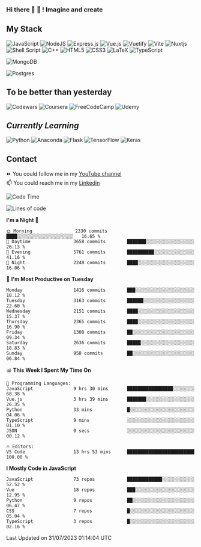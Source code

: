 ### Hi there 👋 🤖 ! Imagine and create

## My Stack
![JavaScript](https://img.shields.io/badge/javascript-%23323330.svg?style=for-the-badge&logo=javascript&logoColor=%23F7DF1E) ![NodeJS](https://img.shields.io/badge/node.js-6DA55F?style=for-the-badge&logo=node.js&logoColor=white) <img alt="Express.js" src="https://img.shields.io/badge/express.js%20-%23404d59.svg?&style=for-the-badge"/> ![Vue.js](https://img.shields.io/badge/vuejs-%2335495e.svg?style=for-the-badge&logo=vuedotjs&logoColor=%234FC08D) ![Vuetify](https://img.shields.io/badge/Vuetify-1867C0?style=for-the-badge&logo=vuetify&logoColor=AEDDFF) ![Vite](https://img.shields.io/badge/vite-%23646CFF.svg?style=for-the-badge&logo=vite&logoColor=white) ![Nuxtjs](https://img.shields.io/badge/Nuxt-002E3B?style=for-the-badge&logo=nuxtdotjs&logoColor=#00DC82) ![Shell Script](https://img.shields.io/badge/shell_script-%23121011.svg?style=for-the-badge&logo=gnu-bash&logoColor=white) ![C++](https://img.shields.io/badge/c++-%2300599C.svg?style=for-the-badge&logo=c%2B%2B&logoColor=white) ![HTML5](https://img.shields.io/badge/html5-%23E34F26.svg?style=for-the-badge&logo=html5&logoColor=white) ![CSS3](https://img.shields.io/badge/css3-%231572B6.svg?style=for-the-badge&logo=css3&logoColor=white) ![LaTeX](https://img.shields.io/badge/latex-%23008080.svg?style=for-the-badge&logo=latex&logoColor=white) ![TypeScript](https://img.shields.io/badge/typescript-%23007ACC.svg?style=for-the-badge&logo=typescript&logoColor=white)
<div>
  <img alt="MongoDB" src ="https://img.shields.io/badge/MongoDB-%234ea94b.svg?&style=for-the-badge&logo=mongodb&logoColor=white"/>
  
  ![Postgres](https://img.shields.io/badge/postgres-%23316192.svg?style=for-the-badge&logo=postgresql&logoColor=white)
</div>

## To be better than yesterday
![Codewars](https://img.shields.io/badge/Codewars-B1361E?style=for-the-badge&logo=codewars&logoColor=grey)
  ![Coursera](https://img.shields.io/badge/Coursera-%230056D2.svg?style=for-the-badge&logo=Coursera&logoColor=white)
  ![FreeCodeCamp](https://img.shields.io/badge/Freecodecamp-%23123.svg?&style=for-the-badge&logo=freecodecamp&logoColor=green)
  ![Udemy](https://img.shields.io/badge/Udemy-A435F0?style=for-the-badge&logo=Udemy&logoColor=white)

## *Currently Learning*
![Python](https://img.shields.io/badge/python-3670A0?style=for-the-badge&logo=python&logoColor=ffdd54) ![Anaconda](https://img.shields.io/badge/Anaconda-%2344A833.svg?style=for-the-badge&logo=anaconda&logoColor=white) 
![Flask](https://img.shields.io/badge/flask-%23000.svg?style=for-the-badge&logo=flask&logoColor=white) ![TensorFlow](https://img.shields.io/badge/TensorFlow-%23FF6F00.svg?style=for-the-badge&logo=TensorFlow&logoColor=white) ![Keras](https://img.shields.io/badge/Keras-%23D00000.svg?style=for-the-badge&logo=Keras&logoColor=white)

## Contact
⏩ You could follow me in my <a href="https://www.youtube.com/c/ViktorJimenezF" target="blank">YouTube channel</a>   <br>
📫 You could reach me in my <a href="https://www.linkedin.com/in/victorjuanjimenez/" target="blank">Linkedin</a>  

<!--START_SECTION:waka-->
![Code Time](http://img.shields.io/badge/Code%20Time-1%2C367%20hrs%204%20mins-blue)

![Lines of code](https://img.shields.io/badge/From%20Hello%20World%20I%27ve%20Written-33.0%20million%20lines%20of%20code-blue)

**I'm a Night 🦉** 

```text
🌞 Morning                2330 commits        ████░░░░░░░░░░░░░░░░░░░░░   16.65 % 
🌆 Daytime                3658 commits        ███████░░░░░░░░░░░░░░░░░░   26.13 % 
🌃 Evening                5761 commits        ██████████░░░░░░░░░░░░░░░   41.16 % 
🌙 Night                  2248 commits        ████░░░░░░░░░░░░░░░░░░░░░   16.06 % 
```
📅 **I'm Most Productive on Tuesday** 

```text
Monday                   1416 commits        ███░░░░░░░░░░░░░░░░░░░░░░   10.12 % 
Tuesday                  3163 commits        ██████░░░░░░░░░░░░░░░░░░░   22.60 % 
Wednesday                2151 commits        ████░░░░░░░░░░░░░░░░░░░░░   15.37 % 
Thursday                 2365 commits        ████░░░░░░░░░░░░░░░░░░░░░   16.90 % 
Friday                   1308 commits        ██░░░░░░░░░░░░░░░░░░░░░░░   09.34 % 
Saturday                 2636 commits        █████░░░░░░░░░░░░░░░░░░░░   18.83 % 
Sunday                   958 commits         ██░░░░░░░░░░░░░░░░░░░░░░░   06.84 % 
```


📊 **This Week I Spent My Time On** 

```text
💬 Programming Languages: 
JavaScript               9 hrs 30 mins       █████████████████░░░░░░░░   68.38 % 
Vue.js                   3 hrs 39 mins       ███████░░░░░░░░░░░░░░░░░░   26.35 % 
Python                   33 mins             █░░░░░░░░░░░░░░░░░░░░░░░░   04.06 % 
TypeScript               9 mins              ░░░░░░░░░░░░░░░░░░░░░░░░░   01.10 % 
JSON                     0 secs              ░░░░░░░░░░░░░░░░░░░░░░░░░   00.12 % 

🔥 Editors: 
VS Code                  13 hrs 53 mins      █████████████████████████   100.00 % 
```

**I Mostly Code in JavaScript** 

```text
JavaScript               73 repos            █████████████░░░░░░░░░░░░   52.52 % 
Vue                      18 repos            ███░░░░░░░░░░░░░░░░░░░░░░   12.95 % 
Python                   9 repos             ██░░░░░░░░░░░░░░░░░░░░░░░   06.47 % 
CSS                      7 repos             █░░░░░░░░░░░░░░░░░░░░░░░░   05.04 % 
TypeScript               3 repos             █░░░░░░░░░░░░░░░░░░░░░░░░   02.16 % 
```




 Last Updated on 31/07/2023 01:14:04 UTC
<!--END_SECTION:waka-->

<!--
**ViktorJJF/ViktorJJF** is a ✨ _special_ ✨ repository because its `README.md` (this file) appears on your GitHub profile.



Here are some ideas to get you started:

- 🔭 I’m currently working on ...
- 🌱 I’m currently learning ...
- 👯 I’m looking to collaborate on ...
- 🤔 I’m looking for help with ...
- 💬 Ask me about ...
- 📫 How to reach me: ...
- 😄 Pronouns: ...
- ⚡ Fun fact: ...
-->
